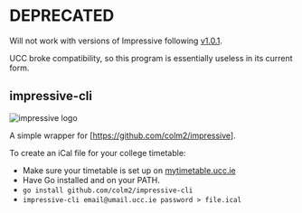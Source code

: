 # DEPRECATED
Will not work with versions of Impressive following [v1.0.1](https://github.com/colm2/impressive/releases/tag/1.0.1).

UCC broke compatibility, so this program is essentially useless in its current form.

## impressive-cli

![impressive logo](http://i.imgur.com/dXS1iob.png)

A simple wrapper for [https://github.com/colm2/impressive].

To create an iCal file for your college timetable:

* Make sure your timetable is set up on [mytimetable.ucc.ie](https://mytimetable.ucc.ie)
* Have Go installed and on your PATH.
* `go install github.com/colm2/impressive-cli`
* `impressive-cli email@umail.ucc.ie password > file.ical`
